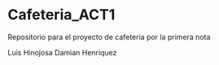 # Cafeteria_ACT1
Repositorio para el proyecto de cafeteria por la primera nota

Luis Hinojosa
Damian Henriquez
